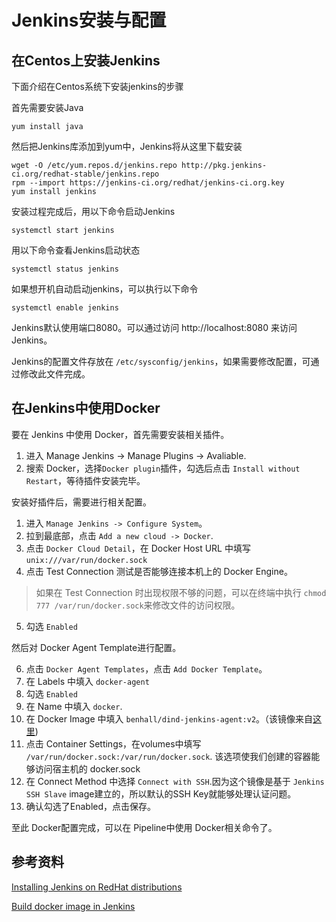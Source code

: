 # Jenkins安装与配置
## 在Centos上安装Jenkins
下面介绍在Centos系统下安装jenkins的步骤

首先需要安装Java

    yum install java

然后把Jenkins库添加到yum中，Jenkins将从这里下载安装

    wget -O /etc/yum.repos.d/jenkins.repo http://pkg.jenkins-ci.org/redhat-stable/jenkins.repo
    rpm --import https://jenkins-ci.org/redhat/jenkins-ci.org.key
    yum install jenkins

安装过程完成后，用以下命令启动Jenkins

    systemctl start jenkins

用以下命令查看Jenkins启动状态

    systemctl status jenkins

如果想开机自动启动jenkins，可以执行以下命令

    systemctl enable jenkins

Jenkins默认使用端口8080。可以通过访问 http://localhost:8080 来访问Jenkins。

Jenkins的配置文件存放在 `/etc/sysconfig/jenkins`，如果需要修改配置，可通过修改此文件完成。

## 在Jenkins中使用Docker
要在 Jenkins 中使用 Docker，首先需要安装相关插件。

1. 进入 Manage Jenkins -> Manage Plugins -> Avaliable.
2. 搜索 Docker，选择`Docker plugin`插件，勾选后点击 `Install without Restart`，等待插件安装完毕。

安装好插件后，需要进行相关配置。

1. 进入 `Manage Jenkins -> Configure System`。
2. 拉到最底部，点击 `Add a new cloud -> Docker`.
3. 点击 `Docker Cloud Detail`，在 Docker Host URL 中填写 `unix:///var/run/docker.sock`
4. 点击 Test Connection 测试是否能够连接本机上的 Docker Engine。
> 如果在 Test Connection 时出现权限不够的问题，可以在终端中执行 `chmod 777 /var/run/docker.sock`来修改文件的访问权限。
5. 勾选 `Enabled`

然后对 Docker Agent Template进行配置。

6. 点击 `Docker Agent Templates`，点击 `Add Docker Template`。
7. 在 Labels 中填入 `docker-agent`
8. 勾选 `Enabled`
9. 在 Name 中填入 `docker`.
10. 在 Docker Image 中填入 `benhall/dind-jenkins-agent:v2`。（该镜像来自[这里](https://hub.docker.com/r/benhall/dind-jenkins-agent/))
11. 点击 Container Settings，在volumes中填写 `/var/run/docker.sock:/var/run/docker.sock`. 该选项使我们创建的容器能够访问宿主机的 docker.sock
12. 在 Connect Method 中选择 `Connect with SSH`.因为这个镜像是基于 `Jenkins SSH Slave` image建立的，所以默认的SSH Key就能够处理认证问题。
13. 确认勾选了Enabled，点击保存。

至此 Docker配置完成，可以在 Pipeline中使用 Docker相关命令了。

## 参考资料
[Installing Jenkins on RedHat distributions](https://wiki.jenkins.io/display/JENKINS/Installing+Jenkins+on+Red+Hat+distributions)

[Build docker image in Jenkins](https://www.katacoda.com/courses/jenkins/build-docker-images#)

